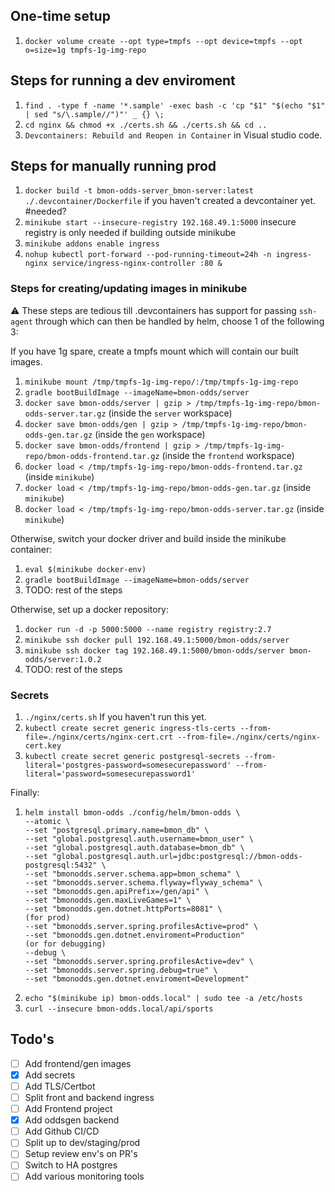 ## One-time setup
1. `docker volume create --opt type=tmpfs --opt device=tmpfs --opt o=size=1g tmpfs-1g-img-repo`

## Steps for running a dev enviroment

1. `find . -type f -name '*.sample' -exec bash -c 'cp "$1" "$(echo "$1" | sed "s/\.sample//")"' _ {} \;`
2. `cd nginx && chmod +x ./certs.sh && ./certs.sh && cd ..`
3. `Devcontainers: Rebuild and Reopen in Container` in Visual studio code.

## Steps for manually running prod

1. `docker build -t bmon-odds-server_bmon-server:latest ./.devcontainer/Dockerfile` if you haven't created a devcontainer yet. #needed?
2. `minikube start --insecure-registry 192.168.49.1:5000` insecure registry is only needed if building outside minikube
3. `minikube addons enable ingress`
4. `nohup kubectl port-forward --pod-running-timeout=24h -n ingress-nginx service/ingress-nginx-controller :80 &`

### Steps for creating/updating images in minikube 
:warning: These steps are tedious till .devcontainers has support for passing `ssh-agent` through which can then be handled by helm, choose 1 of the following 3:

If you have 1g spare, create a tmpfs mount which will contain our built images.
1. `minikube mount /tmp/tmpfs-1g-img-repo/:/tmp/tmpfs-1g-img-repo`
2. `gradle bootBuildImage --imageName=bmon-odds/server`
3. `docker save bmon-odds/server | gzip > /tmp/tmpfs-1g-img-repo/bmon-odds-server.tar.gz` (inside the `server` workspace)
4. `docker save bmon-odds/gen | gzip > /tmp/tmpfs-1g-img-repo/bmon-odds-gen.tar.gz` (inside the `gen` workspace)
5. `docker save bmon-odds/frontend | gzip > /tmp/tmpfs-1g-img-repo/bmon-odds-frontend.tar.gz` (inside the `frontend` workspace)
6. `docker load < /tmp/tmpfs-1g-img-repo/bmon-odds-frontend.tar.gz` (inside `minikube`)
7. `docker load < /tmp/tmpfs-1g-img-repo/bmon-odds-gen.tar.gz` (inside `minikube`)
8. `docker load < /tmp/tmpfs-1g-img-repo/bmon-odds-server.tar.gz` (inside `minikube`)

Otherwise, switch your docker driver and build inside the minikube container:
1. `eval $(minikube docker-env)` 
2. `gradle bootBuildImage --imageName=bmon-odds/server`
3. TODO: rest of the steps
<!-- TODO: rest of the steps for the other projects -->

Otherwise, set up a docker repository:
1. `docker run -d -p 5000:5000 --name registry registry:2.7`
2. `minikube ssh docker pull 192.168.49.1:5000/bmon-odds/server`
3. `minikube ssh docker tag 192.168.49.1:5000/bmon-odds/server bmon-odds/server:1.0.2`
4. TODO: rest of the steps
<!-- TODO: rest of the steps for the other projects -->

### Secrets

1. `./nginx/certs.sh` If you haven't run this yet.
2. `kubectl create secret generic ingress-tls-certs --from-file=./nginx/certs/nginx-cert.crt --from-file=./nginx/certs/nginx-cert.key`
3. `kubectl create secret generic postgresql-secrets --from-literal='postgres-password=somesecurepassword' --from-literal='password=somesecurepassword1'`

Finally:
1.  ```
	helm install bmon-odds ./config/helm/bmon-odds \
	--atomic \
	--set "postgresql.primary.name=bmon_db" \
	--set "global.postgresql.auth.username=bmon_user" \
	--set "global.postgresql.auth.database=bmon_db" \
	--set "global.postgresql.auth.url=jdbc:postgresql://bmon-odds-postgresql:5432" \
	--set "bmonodds.server.schema.app=bmon_schema" \
	--set "bmonodds.server.schema.flyway=flyway_schema" \
	--set "bmonodds.gen.apiPrefix=/gen/api" \
	--set "bmonodds.gen.maxLiveGames=1" \
	--set "bmonodds.gen.dotnet.httpPorts=8081" \
	(for prod)
	--set "bmonodds.server.spring.profilesActive=prod" \
	--set "bmonodds.gen.dotnet.enviroment=Production"
	(or for debugging)
	--debug \
	--set "bmonodds.server.spring.profilesActive=dev" \
	--set "bmonodds.server.spring.debug=true" \
	--set "bmonodds.gen.dotnet.enviroment=Development"
	```
2. `echo "$(minikube ip) bmon-odds.local" | sudo tee -a /etc/hosts`
3. `curl --insecure bmon-odds.local/api/sports`

## Todo's
- [ ] Add frontend/gen images
- [x] Add secrets
- [ ] Add TLS/Certbot
- [ ] Split front and backend ingress
- [ ] Add Frontend project
- [x] Add oddsgen backend
- [ ] Add Github CI/CD 
- [ ] Split up to dev/staging/prod
- [ ] Setup review env's on PR's
- [ ] Switch to HA postgres
- [ ] Add various monitoring tools